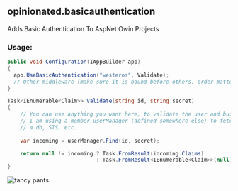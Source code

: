 ## opinionated.basicauthentication

Adds Basic Authentication To AspNet Owin Projects

### Usage:

```csharp
public void Configuration(IAppBuilder app)
{
  app.UseBasicAuthentication("westeros", Validate);
  // Other middleware (make sure it is bound before others, order matters)
}

Task<IEnumerable<Claim>> Validate(string id, string secret)
{
    // You can use anything you want here, to validate the user and build your claims.
    // I am using a member userManager (defined somewhere else) to fetch my user from
    // a db, STS, etc.
    
    var incoming = userManager.Find(id, secret);

    return null != incoming ? Task.FromResult(incoming.Claims) 
                            : Task.FromResult<IEnumerable<Claim>>(null);
}

```

![fancy pants](https://cloud.githubusercontent.com/assets/5928/8072144/c0605708-0ec6-11e5-98d9-b513d342c905.jpg)
